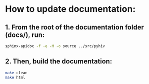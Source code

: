 # How to update documentation:

## 1. From the root of the documentation folder (docs/), run:

```bash
sphinx-apidoc -f -e -M -o source ../src/pyhiv
```

## 2. Then, build the documentation:

```bash
make clean
make html
```
